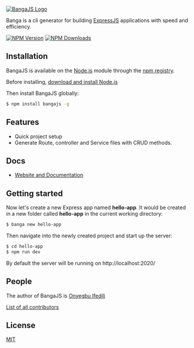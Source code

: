 [![BangaJS Logo](https://i.ibb.co/qr5jqrk/BangaJS.png)](https://bangajs.netlify.app/)

  Banga is a cli generator for building [ExpressJS](https://expressjs.com) applications with speed and efficiency.

  [![NPM Version][npm-image]][npm-url]
  [![NPM Downloads][downloads-image]][downloads-url]


## Installation

BangaJS is available on the [Node.js](https://nodejs.org/en/) module through the
[npm registry](https://www.npmjs.com/).

Before installing, [download and install Node.js](https://nodejs.org/en/download/)

Then install BangaJS globally:

```bash
$ npm install bangajs -g
```

## Features

  * Quick project setup
  * Generate Route, controller and Service files with CRUD methods.

## Docs

  * [Website and Documentation](https://bangajs.netlify.app/)

## Getting started

  Now let's create a new Express app named **hello-app**. It would be created in a new folder called **hello-app** in the current working directory:

```bash
$ banga new hello-app
```

  Then navigate into the newly created project and start up the server:

```bash
$ cd hello-app
$ npm run dev
```

  By default the server will be running on http://localhost:2020/

## People

The author of BangaJS is [Onyegbu Ifedili](https://github.com/saucecodee)

[List of all contributors](https://github.com/saucecodee/banga/graphs/contributors)

## License

  [MIT](LICENSE)

[npm-image]: https://img.shields.io/npm/v/bangajs.svg
[npm-url]: https://npmjs.com/package/bangajs
[downloads-image]: https://img.shields.io/npm/dm/bangajs.svg
[downloads-url]: https://npmcharts.com/compare/bangajs?minimal=true
